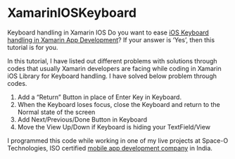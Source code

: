 # XamarinIOSKeyboard
Keyboard handling in Xamarin IOS
Do you want to ease [iOS Keyboard handling in Xamarin App Development](https://www.spaceotechnologies.com/ease-ios-keyboard-handling-xamarin-app-development/)? If your answer is ‘Yes’, then this tutorial is for you. 

In this tutorial, I have listed out different problems with solutions through codes that usually Xamarin developers are facing while coding in Xamarin iOS Library for Keyboard handling. I have solved below problem through codes.    

1. Add a “Return” Button in place of Enter Key in Keyboard.
2. When the Keyboard loses focus, close the Keyboard and return to the Normal state of the screen
3. Add Next/Previous/Done Button in Keyboard
4. Move the View Up/Down if Keyboard is hiding your TextField/View

I programmed this code while working in one of my live projects at Space-O Technologies, ISO certified [mobile app development company](https://www.spaceotechnologies.com/mobile-app-development/) in India.
